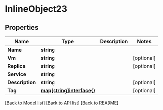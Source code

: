 # InlineObject23

## Properties
Name | Type | Description | Notes
------------ | ------------- | ------------- | -------------
**Name** | **string** |  | 
**Vm** | **string** |  | [optional] 
**Replica** | **string** |  | [optional] 
**Service** | **string** |  | 
**Description** | **string** |  | [optional] 
**Tag** | [**map[string]interface{}**](.md) |  | [optional] 

[[Back to Model list]](../README.md#documentation-for-models) [[Back to API list]](../README.md#documentation-for-api-endpoints) [[Back to README]](../README.md)



